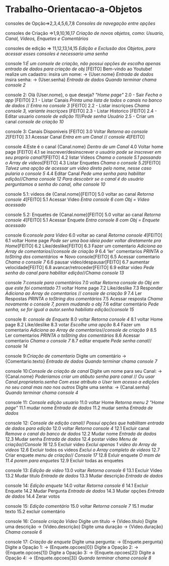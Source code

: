 # Trabalho-Orientacao-a-Objetos
consoles de Opção=>2,3,4,5,6,7,8 _Consoles de navegação entre opções_

consoles de Criação =>1,9,10,16,17 _Criação de novos objetos, como: Usuario, Canal, Videos, Enquetes e Comentários_

consoles de edição => 11,12,13,14,15 _Edição e Exclusão dos Objetos, para acessar esses consoles é necessario uma senha_

console 1:_É um console de criação, não possui opções de escolha apenas entrada de dados para criação de obj_ [FEITO]
    Bem-vindo ao Youtube!
    realize um cadastro:
    insira um nome: 
    -> {User.nome} _Entrada de dados_
    insira senha:
    -> {User.senha} _Entrada de dados_
    _Quando terminar chama console 2_

console 2: Olá {User.nome}, o que deseja? _"Home page"_ 
        2.0 - Sair _Fecha o app_ [FEITO]
        2.1 - Listar Canais _Printa uma lista de todos o canais no banco de dados_ // _Entra no console 3_ [FEITO]
        2.2 - Listar inscriçoes _Chama console 3, variante inscriçoes_ [FEITO]
        2.3 - Listar Historico [FEITO]
        2.4 - Editar usuario _console de edição 11_//_Pede senha Usuário_ 
        2.5 - Criar um canal _console de criação 10_
    
 console 3: Canais Disponiveis [FEITO]
        3.0 Voltar _Retorna ao console 2_[FEITO]
        3.1 Acessar Canal _Entra em um Canal_ // _console 4_[FEITO]

 console 4:Este é o canal {Canal.nome} _Dentro de um Canal_
        4.0 Voltar home page [FEITO]
        4.1 se inscrever/desinscrever _o usuário pode se inscrever em seu proprio canal?_[FEITO]
        4.2 listar Videos _Chama o console 5.1 passando o Array de videos_[FEITO]
        4.3 Listar Enquetes _Chama o console 5.2_[FEITO]
        _Talvez uma opção de acessar um video direto pelo nome, nesse caso pularia o console 5_
        4.4 Editar Canal _Pede uma senha para habilitar edição_//_Chama console 12_
        _Para descobrir se o canal é do usuário perguntamos a senha do canal, olhe console 10_

console 5.1: videos de {Canal.nome}[FEITO]
        5.0 voltar ao canal _Retorna console 4_[FEITO]
        5.1 Acessar Video _Entra console 6 com Obj = Video acessado_

console 5.2: Enquetes de {Canal.nome}[FEITO]
        5.0 voltar ao canal _Retorna console 4_[FEITO]
        5.1 Acessar Enquete _Entra console 8 com Obj = Enquete acessado_

console 6:_console para Video_
        6.0 voltar ao canal _Retorna console 4_[FEITO]
        6.1 voltar Home page _Pode ser uma boa ideia poder voltar diretamente pra Home_[FEITO]
        6.2 Like/deslike[FEITO]
        6.3 Fazer um comentario _Adiciona ao Array de comentarios_//_console de criação 9_
        6.4 'ler' comentarios _PRINTA o toString dos comentários_ => Novo console[FEITO]
                6.5 Acessar comentario _Chama  o console 7_
        6.6 pausar video/despausar[FEITO]
        6.7 aumentar velocidade[FEITO]
        6.8 avancar/retroceder[FEITO]
        6.9 editar video _Pede senha do canal para habilitar edição_//_Chama console 13_

console 7:_console para comentários_
        7.0 voltar _Retorna console do Obj em que este foi comentado_
        7.1 voltar Home page
        7.2 Like/deslike
        7.3 Responder _Adiciona ao Array de comentarios_ // _console de criação 9_
        7.4 Ler Respostas _PRINTA o toString dos comentários_
        7.5 Acessar resposta _Chama novamente o console 7, porem mudando o obj_
        7.6 editar comentário _Pede senha, se for igual a autor.senha habiliata edição_//_console 15_

console 8: _console de Enquete_
        8.0 voltar _Retorna console 4_
        8.1 voltar Home page
        8.2 Like/deslike
        8.3 votar _Escolhe uma opção_
        8.4 Fazer um comentario _Adiciona ao Array de comentarios_//_console de criação 9_
        8.5 Ler comentarios _PRINTA o toString dos comentários_ 
        8.6 Acessar comentario _Chama o console 7_
        8.7 editar enquete _Pede senha canal_// _console 14_


console 9:_Criação de comentario_
    Digite um comentário
    -> {Comentario.texto} _Entrada de dados_
    _Quando terminar chama console 7_

console 10:_Console de criação de canal_
    Digite um nome para seu Canal:
    -> {Canal.nome}
    _Poderiamos criar um atibuto senha para canal_ // _Ou usar Canal.proprietario.senha_
    _Com esse atributo o User tem acesso a edições no seu canal mas nao nos outros_
    Digite uma senha:
    -> {Canal.senha}
    _Quando terminar chama console 4_

console 11: _Console edição usuario_
        11.0 voltar Home _Retorna menu 2 "Home page"_
        11.1 mudar nome _Entrada de dados_
        11.2 mudar senha _Entrada de dados_

console 12: _Console de edição canal_// _Possui opções que habilitam entrada de dados para edição_
        12.0 voltar _Retorna console 4_
        12.1 Excluir canal _Remove o canal do banco de dados_
        12.2 Mudar nome _Entrada de dados_
        12.3 Mudar senha _Entrada de dados_
        12.4 postar video _Menu de criação_//_Console 16_
        12.5 Excluir video _Exclui apenas 1 video do Array de videos_
        12.6 Excluir todos os videos _Exclui o Array completo de videos_
        12.7 Criar enquete _menu de criação_// _Console 17_
        12.8 Exluir enquete _O msm de 11.4 porem para enquetes_
        12.9 Excluir todas as enquetes

console 13: _Edição de video_
        13.0 voltar _Retorna console 6_
        13.1 Excluir Video
        13.2 Mudar titulo _Entrada de dados_
        13.3 Mudar descrição _Entrada de dados_

console 14: _Edição enquete_
        14.0 voltar _Retorna console 6_
        14.1 Excluir Enquete
        14.2 Mudar Pergunta _Entrada de dados_
        14.3 Mudar opções _Entrada de dados_
        14.4 Zerar votos

console 15: _Edição comentário_
        15.0 voltar _Retorna console 7_
        15.1 mudar texto
        15.2 excluir comentário

console 16: _Console criação Video_
    Digite um titulo
    -> {Video.titulo}
    Digite uma descrição
    -> {Video.descrição}
    Digite uma duração
    -> {Video.duração}
    _Chama console 6_

console 17: _Criação de enquete_
    Digite uma pergunta:
    -> {Enquete.pergunta}
    Digite a Opação 1:
    -> {Enquete.opcoes[0]}
    Digite a Opação 2:
    -> {Enquete.opcoes[1]}
    Digite a Opação 3:
    -> {Enquete.opcoes[2]}
    Digite a Opação 4:
    -> {Enquete.opcoes[3]}
    _Quando terminar chama console 8_